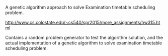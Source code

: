 A genetic algorithm approach to solve Examination timetable scheduling problem.

http://www.cs.colostate.edu/~cs540/spr2015/more_assignments/hw315.html

Contains a random problem generator to test the algorithm solution, 
and the actual implementation of a genetic algorithm to solve examination timetable scheduling problem.

